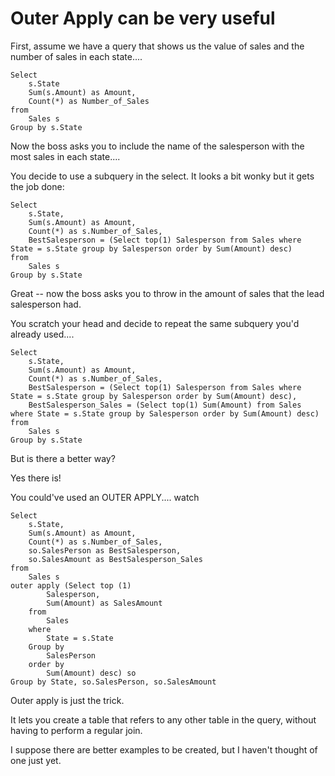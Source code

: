 ﻿# Outer Apply can be very useful

First, assume we have a query that shows us the value of sales and the number of sales in each state....

	Select
		s.State
		Sum(s.Amount) as Amount,
		Count(*) as Number_of_Sales
	from
		Sales s
	Group by s.State

Now the boss asks you to include the name of the salesperson with the most sales in each state....

You decide to use a subquery in the select. It looks a bit wonky but it gets the job done:

	Select
		s.State,
		Sum(s.Amount) as Amount,
		Count(*) as s.Number_of_Sales,
		BestSalesperson = (Select top(1) Salesperson from Sales where State = s.State group by Salesperson order by Sum(Amount) desc)
	from
		Sales s
	Group by s.State

Great -- now the boss asks you to throw in the amount of sales that the lead salesperson had.

You scratch your head and decide to repeat the same subquery you'd already used....

	Select
		s.State,
		Sum(s.Amount) as Amount,
		Count(*) as s.Number_of_Sales,
		BestSalesperson = (Select top(1) Salesperson from Sales where State = s.State group by Salesperson order by Sum(Amount) desc),
	    BestSalesperson_Sales = (Select top(1) Sum(Amount) from Sales where State = s.State group by Salesperson order by Sum(Amount) desc)
	from
		Sales s
	Group by s.State

But is there a better way?

Yes there is!

You could've used an OUTER APPLY.... watch

	Select
		s.State,
		Sum(s.Amount) as Amount,
		Count(*) as s.Number_of_Sales,
		so.SalesPerson as BestSalesperson,
	    so.SalesAmount as BestSalesperson_Sales
	from
		Sales s
	outer apply (Select top (1)
			Salesperson,
			Sum(Amount) as SalesAmount
		from
			Sales
		where
			State = s.State
		Group by
			SalesPerson
		order by
			Sum(Amount) desc) so
	Group by State, so.SalesPerson, so.SalesAmount

Outer apply is just the trick.

It lets you create a table that refers to any other table in the query, without having to perform a regular join.

I suppose there are better examples to be created, but I haven't thought of one just yet.
